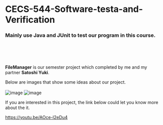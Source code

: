 # CECS-544-Software-testa-and-Verification

### Mainly use ****Java**** and ****JUnit**** to test our program in this course.  <br></br>
<br></br>


****FileManager**** is our semester project which completed by me and my partner ****Satoshi Yuki****.

Below are images that show some ideas about our project. <br></br>
![image](https://user-images.githubusercontent.com/18066827/185766790-73cf075d-ff45-44fd-8431-f9f2910b8406.png)
![image](https://user-images.githubusercontent.com/18066827/185766795-4a5768fa-5827-44a2-8d9a-3cee63a856e4.png)


If you are interested in this project, the link below could let you know more about the it.

https://youtu.be/AOce-l2eDu4
